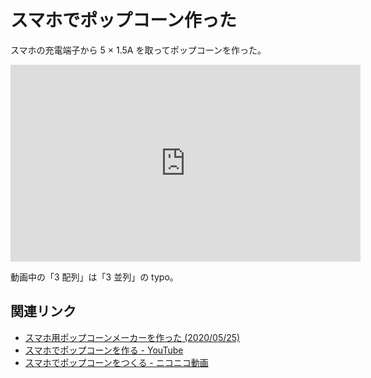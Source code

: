 # スマホでポップコーン作った

スマホの充電端子から 5 × 1.5A を取ってポップコーンを作った。

<iframe width="560" height="315" src="https://www.youtube.com/embed/4Jk0v_xJHDc?si=4FbFrfl72ntGWXZp" title="YouTube video player" frameborder="0" allow="accelerometer; autoplay; clipboard-write; encrypted-media; gyroscope; picture-in-picture; web-share" referrerpolicy="strict-origin-when-cross-origin" allowfullscreen></iframe>

動画中の「3 配列」は「3 並列」の typo。

## 関連リンク

- [スマホ用ポップコーンメーカーを作った (2020/05/25) ](https://x.com/shapoco/status/1402611162546507779)
- [スマホでポップコーンを作る - YouTube](https://www.youtube.com/watch?v=4Jk0v_xJHDc)
- [スマホでポップコーンをつくる - ニコニコ動画](https://www.nicovideo.jp/watch/sm42541856)
